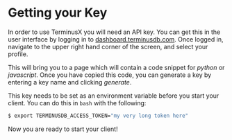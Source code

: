 # Getting your Key

In order to use TerminusX you will need an API key. You can get this
in the user interface by logging in to
[dashboard.terminusdb.com](https://dashboard.terminusdb.com). Once
logged in, navigate to the upper right hand corner of the screen, and
select your profile.

This will bring you to a page which will contain a code snippet for
*python* or *javascript*. Once you have copied this code, you can
generate a key by entering a key name and clicking *generate*.

This key needs to be set as an environment variable before you start
your client. You can do this in `bash` with the following:

```bash
$ export TERMINUSDB_ACCESS_TOKEN="my very long token here"
```

Now you are ready to start your client!
